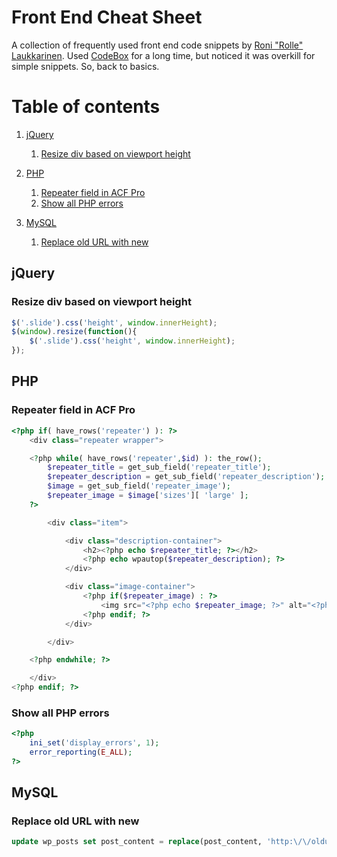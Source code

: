 # Front End Cheat Sheet

A collection of frequently used front end code snippets by [Roni "Rolle" Laukkarinen](http://www.twitter.com/rolle). Used [CodeBox](http://www.shpakovski.com/codebox/) for a long time, but noticed it was overkill for simple snippets. So, back to basics.

# Table of contents

1. [jQuery](#jquery)
   
   1. [Resize div based on viewport height](#resize-div-based-on-viewport-height)
   
2. [PHP](#php)
   
   1. [Repeater field in ACF Pro](#repeater-field-in-acf-pro)
   2. [Show all PHP errors](#show-all-php-errors)
   
3. [MySQL](#mysql)
   
   1. [Replace old URL with new](#replace-old-url-with-new)
   


## jQuery

### Resize div based on viewport height

``` javascript
$('.slide').css('height', window.innerHeight);
$(window).resize(function(){
    $('.slide').css('height', window.innerHeight);
});
```

## PHP

### Repeater field in ACF Pro

``` php
<?php if( have_rows('repeater') ): ?>
    <div class="repeater wrapper">

    <?php while( have_rows('repeater',$id) ): the_row(); 
        $repeater_title = get_sub_field('repeater_title');
        $repeater_description = get_sub_field('repeater_description');
        $image = get_sub_field('repeater_image');
        $repeater_image = $image['sizes'][ 'large' ];
    ?>

        <div class="item">

            <div class="description-container">
                <h2><?php echo $repeater_title; ?></h2>
                <?php echo wpautop($repeater_description); ?>
            </div>

            <div class="image-container">
                <?php if($repeater_image) : ?>
                    <img src="<?php echo $repeater_image; ?>" alt="<?php echo $repeater_title; ?>" />
                <?php endif; ?>
            </div>

        </div>

    <?php endwhile; ?> 

    </div>
<?php endif; ?>
```

### Show all PHP errors

``` php
<?php 
    ini_set('display_errors', 1); 
    error_reporting(E_ALL);
?>
```

## MySQL

### Replace old URL with new

``` sql
update wp_posts set post_content = replace(post_content, 'http:\/\/oldurl.info', 'http:\/\/newurl.com');
```